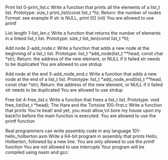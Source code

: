 Print list 
0-print_list.c
Write a function that prints all the elements of a list_t list.
Prototype: size_t print_list(const list_t *h);
Return: the number of nodes
Format: see example
If str is NULL, print [0] (nil)
You are allowed to use printf

List length 
1-list_len.c
Write a function that returns the number of elements in a linked list_t list.
Prototype: size_t list_len(const list_t *h);

Add node 
2-add_node.c
Write a function that adds a new node at the beginning of a list_t list.
Prototype: list_t *add_node(list_t **head, const char *str);
Return: the address of the new element, or NULL if it failed
str needs to be duplicated
You are allowed to use strdup

Add node at the end 
3-add_node_end.c
Write a function that adds a new node at the end of a list_t list.
Prototype: list_t *add_node_end(list_t **head, const char *str);
Return: the address of the new element, or NULL if it failed
str needs to be duplicated
You are allowed to use strdup

Free list 
4-free_list.c
Write a function that frees a list_t list.
Prototype: void free_list(list_t *head);
The Hare and the Tortoise
100-first.c
Write a function that prints You're beat! and yet, you must allow,\nI bore my house upon my back!\n before the main function is executed.
You are allowed to use the printf function

Real programmers can write assembly code in any language
101-hello_holberton.asm
Write a 64-bit program in assembly that prints Hello, Holberton, followed by a new line.
You are only allowed to use the printf function
You are not allowed to use interrupts
Your program will be compiled using nasm and gcc:
